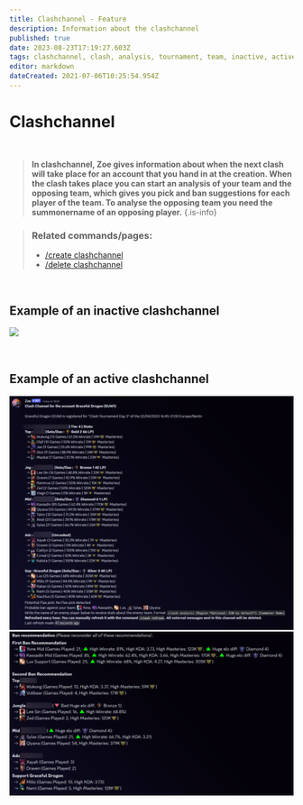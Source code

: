 ```yaml
---
title: Clashchannel - Feature
description: Information about the clashchannel
published: true
date: 2023-08-23T17:19:27.603Z
tags: clashchannel, clash, analysis, tournament, team, inactive, active
editor: markdown
dateCreated: 2021-07-06T10:25:54.954Z
---
```


# Clashchannel

<br>

>**In clashchannel, Zoe gives information about when the next clash will take place for an account that you hand in at the creation. When the clash takes place you can start an analysis of your team and the opposing team, which gives you pick and ban suggestions for each player of the team. To analyse the opposing team you need the summonername of an opposing player.** 
>{.is-info}


>### Related commands/pages:
>-   [/create clashchannel](/en/commands/create/clashChannel/)
>-   [/delete clashchannel](/en/commands/delete/clashChannel/)

<br>

## Example of an inactive clashchannel

![](/new_clashinactive.png)

<br>

## Example of an active clashchannel

![new_clash_analysis.png](/new_clash_analysis.png)
![new_clash_analysis_bans.png](/new_clash_analysis_bans.png)